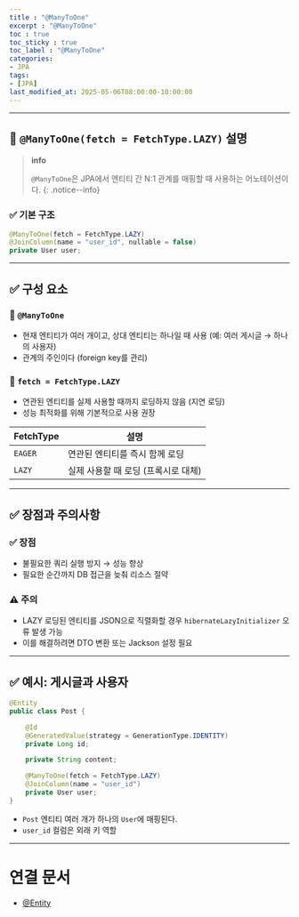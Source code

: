 ```yaml
---
title : "@ManyToOne"
excerpt : "@ManyToOne"
toc : true
toc_sticky : true
toc_label : "@ManyToOne"
categories:
- JPA
tags:
- [JPA]
last_modified_at: 2025-05-06T08:00:00-10:00:00
---
```

  
---
  
## 📌 `@ManyToOne(fetch = FetchType.LAZY)` 설명

> **info**
>
> `@ManyToOne`은 JPA에서 엔티티 간 N:1 관계를 매핑할 때 사용하는 어노테이션이다. 
{: .notice--info}  
  
### ✅ 기본 구조
  
```java
@ManyToOne(fetch = FetchType.LAZY)
@JoinColumn(name = "user_id", nullable = false)
private User user;
```

---
  
## ✅ 구성 요소
  
### 🔹 `@ManyToOne`
- 현재 엔티티가 여러 개이고, 상대 엔티티는 하나일 때 사용 (예: 여러 게시글 → 하나의 사용자)
- 관계의 주인이다 (foreign key를 관리)
  
### 🔹 `fetch = FetchType.LAZY`
- 연관된 엔티티를 실제 사용할 때까지 로딩하지 않음 (지연 로딩)
- 성능 최적화를 위해 기본적으로 사용 권장

| FetchType | 설명 |
|-----------|------|
| `EAGER`   | 연관된 엔티티를 즉시 함께 로딩 |
| `LAZY`    | 실제 사용할 때 로딩 (프록시로 대체) |

---
  
## ✅ 장점과 주의사항
  
### ✅ 장점
- 불필요한 쿼리 실행 방지 → 성능 향상
- 필요한 순간까지 DB 접근을 늦춰 리소스 절약
  
### ⚠️ 주의
- LAZY 로딩된 엔티티를 JSON으로 직렬화할 경우 `hibernateLazyInitializer` 오류 발생 가능
- 이를 해결하려면 DTO 변환 또는 Jackson 설정 필요

---
  
## ✅ 예시: 게시글과 사용자
  
```java
@Entity
public class Post {

    @Id
    @GeneratedValue(strategy = GenerationType.IDENTITY)
    private Long id;

    private String content;

    @ManyToOne(fetch = FetchType.LAZY)
    @JoinColumn(name = "user_id")
    private User user;
}
```

- `Post` 엔티티 여러 개가 하나의 `User`에 매핑된다.
- `user_id` 컬럼은 외래 키 역할

---
  
# 연결 문서
- [@Entity](../../jpa/jpa-@Entity)